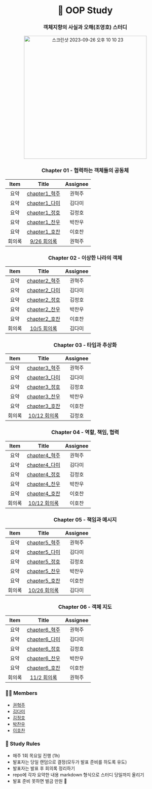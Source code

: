 
<div align=center>

<h1> 🐰 OOP Study </h1>

### 객체지향의 사실과 오해(조영호) 스터디
<img width="387" alt="스크린샷 2023-09-26 오후 10 10 23" src="https://github.com/11st-corp/oop/assets/76726411/160a98cb-a0c1-4101-9b1d-c9740b4a4f48">

### Chapter 01 - 협력하는 객체들의 공동체

| Item |   Title   | Assignee |
| :--: | :----------------: |:-----: |
|  요약  | [chapter1_혁주](./Chapter1/summary/혁주.md) | 권혁주 |
|  요약  | [chapter1_다미](./Chapter1/summary/다미.md) | 김다미 |
|  요약  | [chapter1_정호](./Chapter1/summary/정호.md) | 김정호 |
|  요약  | [chapter1_찬우](./Chapter1/summary/찬우.md) | 박찬우 |
|  요약  | [chapter1_호찬](./Chapter1/summary/호찬.md) | 이호찬 |
|  회의록  | [9/26 회의록](./Chapter1/meeting_note/9월26일.md) | 권혁주 |

### Chapter 02 - 이상한 나라의 객체
| Item |   Title   | Assignee |
| :--: | :----------------: |:-----: |
|  요약  | [chapter2_혁주](./Chapter2/summary/혁주.md) | 권혁주 |
|  요약  | [chapter2_다미](./Chapter2/summary/다미.md) | 김다미 |
|  요약  | [chapter2_정호](./Chapter2/summary/정호.md) | 김정호 |
|  요약  | [chapter2_찬우](./Chapter2/summary/찬우.md) | 박찬우 |
|  요약  | [chapter2_호찬](./Chapter2/summary/호찬.md) | 이호찬 |
|  회의록  | [10/5 회의록](./Chapter2/meeting_note/10월5일.md) | 김다미 |

### Chapter 03 - 타입과 추상화
| Item |   Title   | Assignee |
| :--: | :----------------: |:-----: |
|  요약  | [chapter3_혁주](./Chapter3/summary/혁주.md) | 권혁주 |
|  요약  | [chapter3_다미](./Chapter3/summary/다미.md) | 김다미 |
|  요약  | [chapter3_정호](./Chapter3/summary/정호.md) | 김정호 |
|  요약  | [chapter3_찬우](./Chapter3/summary/찬우.md) | 박찬우 |
|  요약  | [chapter3_호찬](./Chapter3/summary/호찬.md) | 이호찬 |
|  회의록  | [10/12 회의록](./Chapter3/meeting_note/10월12일.md) | 김정호 |

### Chapter 04 - 역할, 책임, 협력
| Item |   Title   | Assignee |
| :--: | :----------------: |:-----: |
|  요약  | [chapter4_혁주](./Chapter4/summary/혁주.md) | 권혁주 |
|  요약  | [chapter4_다미](./Chapter4/summary/다미.md) | 김다미 |
|  요약  | [chapter4_정호](./Chapter4/summary/정호.md) | 김정호 |
|  요약  | [chapter4_찬우](./Chapter4/summary/찬우.md) | 박찬우 |
|  요약  | [chapter4_호찬](./Chapter4/summary/호찬.md) | 이호찬 |
|  회의록  | [10/12 회의록](./Chapter4/meeting_note/10월19일.md) | 이호찬 |

### Chapter 05 - 책임과 메시지
| Item |   Title   | Assignee |
| :--: | :----------------: |:-----: |
|  요약  | [chapter5_혁주](./Chapter5/summary/혁주.md) | 권혁주 |
|  요약  | [chapter5_다미](./Chapter5/summary/다미.md) | 김다미 |
|  요약  | [chapter5_정호](./Chapter5/summary/정호.md) | 김정호 |
|  요약  | [chapter5_찬우](./Chapter5/summary/찬우.md) | 박찬우 |
|  요약  | [chapter5_호찬](./Chapter5/summary/호찬.md) | 이호찬 |
|  회의록  | [10/26 회의록](./Chapter5/meeting_note/10월26일.md) | 김다미 |

### Chapter 06 - 객체 지도
| Item |   Title   | Assignee |
| :--: | :----------------: |:-----: |
|  요약  | [chapter6_혁주](./Chapter6/summary/혁주.md) | 권혁주 |
|  요약  | [chapter6_다미](./Chapter6/summary/다미.md) | 김다미 |
|  요약  | [chapter6_정호](./Chapter6/summary/정호.md) | 김정호 |
|  요약  | [chapter6_찬우](./Chapter6/summary/찬우.md) | 박찬우 |
|  요약  | [chapter6_호찬](./Chapter6/summary/호찬.md) | 이호찬 |
|  회의록  | [11/2 회의록](./Chapter6/meeting_note/11월2일.md) | 권혁주 |

</div>

### 🧑‍💻 Members

- [권혁주](https://github.com/huckjoo)
- [김다미](https://github.com/damilog)
- [김정호](https://github.com/Hoya-kim)
- [박찬우](https://github.com/chanuuuuu)
- [이호찬](https://github.com/hochan222)

### 📝 Study Rules

- 매주 1회 목요일 진행 (1h)
- 발표자는 당일 랜덤으로 결정(모두가 발표 준비를 하도록 유도)
- 발표자는 발표 후 회의록 정리하기
- repo에 각자 요약한 내용 markdown 형식으로 스터디 당일까지 올리기
- 발표 준비 못하면 벌금 만원 💸
